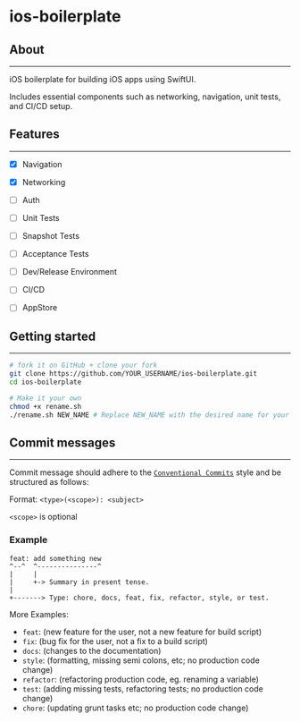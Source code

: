 # ios-boilerplate

## About

---

 iOS boilerplate for building iOS apps using SwiftUI. 
 
 Includes essential components such as networking, navigation, unit tests, and CI/CD setup.
 

 ## Features

---

- [x] Navigation
- [x] Networking
- [ ] Auth
- [ ] Unit Tests
- [ ] Snapshot Tests
- [ ] Acceptance Tests
- [ ] Dev/Release Environment
- [ ] CI/CD
- [ ] AppStore


## Getting started

---

```sh
# fork it on GitHub + clone your fork
git clone https://github.com/YOUR_USERNAME/ios-boilerplate.git
cd ios-boilerplate

# Make it your own
chmod +x rename.sh
./rename.sh NEW_NAME # Replace NEW_NAME with the desired name for your project
```


## Commit messages

---

Commit message should adhere to the [`Conventional Commits`](https://www.conventionalcommits.org/en/v1.0.0/) style and be structured as follows:

Format: `<type>(<scope>): <subject>`

`<scope>` is optional

### Example

```
feat: add something new
^--^  ^---------------^
|     |
|     +-> Summary in present tense.
|
+-------> Type: chore, docs, feat, fix, refactor, style, or test.
```

More Examples:

- `feat`: (new feature for the user, not a new feature for build script)
- `fix`: (bug fix for the user, not a fix to a build script)
- `docs`: (changes to the documentation)
- `style`: (formatting, missing semi colons, etc; no production code change)
- `refactor`: (refactoring production code, eg. renaming a variable)
- `test`: (adding missing tests, refactoring tests; no production code change)
- `chore`: (updating grunt tasks etc; no production code change)